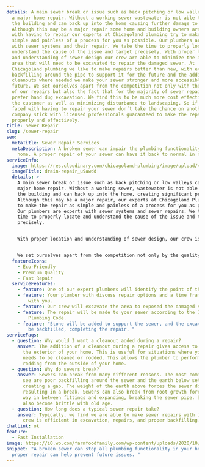 ```yaml
---
details: A main sewer break or issue such as back pitching or low valleys can be
  a major home repair. Without a working sewer wastewater is not able to exit
  the building and can back up into the home causing further damage to property.
  Although this may be a major repair some home and building owners are faced
  with having to repair our experts at Chicagoland plumbing try to make it as
  simple and painless of a process for you as possible. Our plumbers are experts
  with sewer systems and their repair. We take the time to properly locate and
  understand the cause of the issue and target precisely. With proper location
  and understanding of sewer design our crew are able to minimize the amount of
  area that will need to be excavated to repair the damaged sewer. At
  Chicagoland plumbing we like to make repairs better than new, with extra stone
  backfilling around the pipe to support it for the future and the addition of
  cleanouts where needed we make your sewer stronger and more accessible for the
  future. We set ourselves apart from the competition not only with the quality
  of our repairs but also the fact that for the majority of sewer repairs we
  prefer hand dug excavation. We find this to be much more cost effective for
  the customer as well as minimizing disturbance to landscaping. So if you are
  faced with having to repair your sewer don’t take the chance on another
  company stick with licensed professionals guaranteed to make the repair
  properly and effectively.
title: Sewer Repair
slug: /sewer-repair
seo:
  metaTitle: Sewer Repair Services
  metaDescription: A broken sewer can impair the plumbing functionality in your
    home. A proper repair of your sewer can have it back to normal in no time.
serviceInfo:
  image: https://res.cloudinary.com/chicagoland-plumbing/image/upload/v1614278143/drain-repair_u9awdd.jpg
  imageTitle: drain-repair_u9awdd
  details: >-
    A main sewer break or issue such as back pitching or low valleys can be a
    major home repair. Without a working sewer, wastewater is not able to exit
    the building and can back up into the home, creating significant property.
    Although this may be a major repair, our experts at Chicagoland Plumbing try
    to make the repair as simple and painless of a process for you as possible.
    Our plumbers are experts with sewer systems and sewer repairs. We take the
    time to properly locate and understand the cause of the issue and target
    precisely. 


    With proper location and understanding of sewer design, our crew is able to minimize the amount of area that will need to be excavated to repair the damaged sewer. At Chicagoland Plumbing we like to make repairs better than new, with extra stone backfilling around the pipe to support it for the future and the addition of cleanouts wherever needed. We make your sewer stronger and more accessible for the future. 


    We set ourselves apart from the competition not only by the quality of our repairs, but also the fact that for the majority of sewer repairs we opt for hand dug excavation. We find this to be much more cost effective for the customer as well as minimizing disturbance to landscaping. So if you are faced with having to repair your sewer, don’t take the chance on another company. Stick with licensed professionals guaranteed to make the repair properly and effectively.
  featureIcons:
    - Eco-Friendly
    - Premium Quality
    - Fast Repair
  serviceFeatures:
    - feature: One of our expert plumbers will identify the point of the sewer damage.
    - feature: Your plumber with discuss repair options and a time frame of repair
        with you.
    - feature: Our crew will excavate the area to exposed the damaged sewer.
    - feature: The repair will be made to your sewer according to the Illinois
        Plumbing Code.
    - feature: "Stone will be added to support the sewer, and the excavated earth will
        be backfilled, completing the repair. "
serviceFaqs:
  - question: Why would I want a cleanout added during a repair?
    answer: The addition of a cleanout during a repair gives access to your sewer on
      the exterior of your home. This is useful for situations where your sewer
      needs to be cleaned or rodded. This allows the plumber to perform sewer
      rodding from the outside of your home.
  - question: Why do sewers break?
    answer: Sewers can break from many different reasons. The most common reasons we
      see are poor backfilling around the sewer and the earth below settles
      creating a gap. The weight of the earth above forces the sewer down,
      resulting in a break. Sewers can also break from root growth forcing their
      way in between fittings and expanding, breaking the sewer pipe. Sewers can
      also become brittle with old age.
  - question: How long does a typical sewer repair take?
    answer: Typically, we find we are able to make sewer repairs with in a day. Our
      crew is efficient in excavation, repairs, and proper backfilling.
chatLink: ok
feature:
  - Fast Installation
image: https://i0.wp.com/farmfoodfamily.com/wp-content/uploads/2020/10/pvc-sewer-cleanout.jpg?resize=667%2C1000&ssl=1
snippet: "A broken sewer can stop all plumbing functionality in your home. A
  proper repair can help prevent future issues. "
---
```

